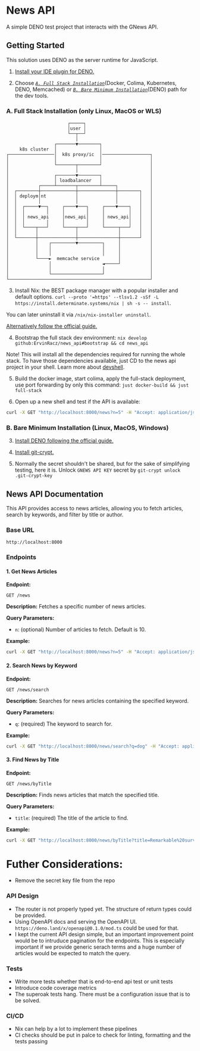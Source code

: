 # News API

A simple DENO test project that interacts with the GNews API.

## Getting Started

This solution uses DENO as the server runtime for JavaScript.

1. [Install your IDE plugin for DENO.](https://docs.deno.com/runtime/getting_started/setup_your_environment/#neovim-0.6%2B-using-the-built-in-language-server)

2. Choose _[`A. Full Stack Installation`](#a-full-stack-installation)_(Docker,
   Colima, Kubernetes, DENO, Memcached) or
   _[`B. Bare Minimum Installation`](#b-bare-minimum-installation)_(DENO) path
   for the dev tools.

### A. Full Stack Installation (only Linux, MacOS or WLS)
```
                       ┌─────┐                         
                       │user │                         
                       └──┬──┘                         
                          │                            
                  ┌───────▼────────┐                   
     k8s cluster  │                │                   
┌─────────────────│  k8s proxy/ic  │──────────────────┐
│                 │                │                  │
│                 └───────┬────────┘                  │
│                         │                           │
│                 ┌───────▼────────┐                  │
│                 │ loadbalancer   │                  │
│           ┌─────┴───────┬────────┴─────┐            │
│  ┌────────┼─────────────┼──────────────┼────────┐   │
│  │ deploym│nt           │              │        │   │
│  │        │             │              │        │   │
│  │  ┌─────▼──┐     ┌────▼───┐     ┌────▼────┐   │   │
│  │  │        │     │        │     │         │   │   │
│  │  │ news_api     │news_api│     │ news_api│   │   │
│  │  │        │     │        │     │         │   │   │
│  │  └────┬───┘     └────┬───┘     └─────┬───┘   │   │
│  │       │              │               │       │   │
│  └───────┼──────────────┼───────────────┼───────┘   │
│          │    ┌─────────▼─────────┐     │           │
│          │    │                   │     │           │
│          │    │                   │     │           │
│          └────►  memcache service       │           │
│               │                   ◄─────┘           │
│               │                   │                 │
│               └───────────────────┘                 │
└─────────────────────────────────────────────────────┘
```
3. Install Nix: the BEST package manager with a popular installer and default
   options.
   `curl --proto '=https' --tlsv1.2 -sSf -L https://install.determinate.systems/nix | sh -s -- install`.

You can later uninstall it via `/nix/nix-installer uninstall`.

[Alternatively follow the official guide.](https://nixos.org/download/#nix-install-linux)

4. Bootstrap the full stack dev environment:
   `nix develop github:ErvinRacz/news_api#bootstrap && cd news_api`

Note! This will install all the dependencies required for running the whole stack. To have those dependencies available, just CD to the news api project in your shell. Learn more about [devshell](https://nixos.wiki/wiki/Development_environment_with_nix-shell).

5. Build the docker image, start colima, apply the full-stack deployment, use port forwarding by only this command: `just docker-build && just full-stack`

6. Open up a new shell and test if the API is available:

```bash
curl -X GET "http://localhost:8000/news?n=5" -H "Accept: application/json" | jq
```

### B. Bare Minimum Installation (Linux, MacOS, Windows)

3. [Install DENO following the official guide.](https://docs.deno.com/runtime/fundamentals/installation/)

4. [Install git-crypt.](https://github.com/AGWA/git-crypt)

5. Normally the secret shouldn't be shared, but for the sake of simplifying testing, here it is. Unlock `GNEWS API KEY` secret by `git-crypt unlock .git-crypt-key`

## News API Documentation

This API provides access to news articles, allowing you to fetch articles, search by keywords, and filter by title or author.

### Base URL
```
http://localhost:8000
```

### Endpoints

#### 1. Get News Articles

**Endpoint:**
```
GET /news
```

**Description:**
Fetches a specific number of news articles.

**Query Parameters:**
- `n`: (optional) Number of articles to fetch. Default is 10.

**Example:**
```bash
curl -X GET "http://localhost:8000/news?n=5" -H "Accept: application/json" | jq
```

#### 2. Search News by Keyword

**Endpoint:**
```
GET /news/search
```

**Description:**
Searches for news articles containing the specified keyword.

**Query Parameters:**
- `q`: (required) The keyword to search for.

**Example:**
```bash
curl -X GET "http://localhost:8000/news/search?q=dog" -H "Accept: application/json" | jq
```

#### 3. Find News by Title

**Endpoint:**
```
GET /news/byTitle
```

**Description:**
Finds news articles that match the specified title.

**Query Parameters:**
- `title`: (required) The title of the article to find.

**Example:**
```bash
curl -X GET "http://localhost:8000/news/byTitle?title=Remarkable%20survival%20of%20dog%20feared%20to%20have%20died" -H "Accept: application/json" | jq
```

# Futher Considerations:
   - Remove the secret key file from the repo
### API Design
   - The router is not properly typed yet. The structure of return types could be provided.
   - Using OpenAPI docs and serving the OpenAPI UI. `https://deno.land/x/openapi@0.1.0/mod.ts` could be used for that.
   - I kept the current API design simple, but an important improvement point would be to intruduce pagination for the endpoints. This is especially important if we provide generic serach terms and a huge number of articles would be expected to match the query.
### Tests
   - Write more tests whether that is end-to-end api test or unit tests
   - Introduce code coverage metrics
   - The superoak tests hang. There must be a configuration issue that is to be solved.
### CI/CD
   - Nix can help by a lot to implement these pipelines
   - CI checks should be put in palce to check for linting, formatting and the tests passing
